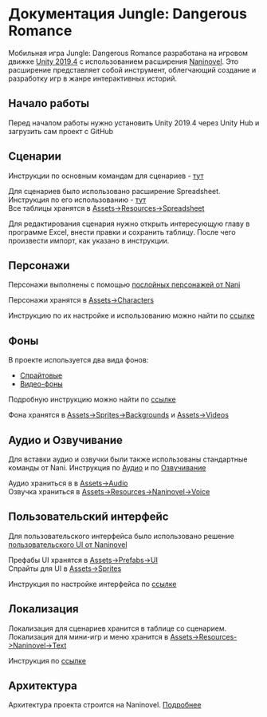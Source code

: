 # Документация Jungle: Dangerous Romance
Мобильная игра Jungle: Dangerous Romance разработана на игровом движке [Unity 2019.4](https://unity.com) с использованием расширения [Naninovel](https://naninovel.com). Это расширение представляет собой инструмент, облегчающий создание и разработку игр в жанре интерактивных историй.

## Начало работы
Перед началом работы нужно установить Unity 2019.4 через Unity Hub и загрузить сам проект с GitHub

## Сценарии
Инструкции по основным командам для сценариев - [тут](https://naninovel.com/ru/guide/naninovel-scripts.html#%D1%81%D1%86%D0%B5%D0%BD%D0%B0%D1%80%D0%B8%D0%B8-naninovel)

Для сценариев было использовано расширение Spreadsheet. Инструкция по его использованию - [тут](https://naninovel.com/ru/guide/spreadsheet.html#usage)     
Все таблицы хранятся в [Assets->Resources->Spreadsheet](https://github.com/senomegames/Jungle-2022-naninovel/tree/main/Assets/Resources/Spreadsheet)     

Для редактирования сценария нужно открыть интересующую главу в программе Excel, внести правки и сохранить таблицу. После чего произвести импорт, как указано в инструкции.

## Персонажи
Персонажи выполнены с помощью [послойных персонажей от Nani](https://naninovel.com/ru/guide/characters.html#%D0%BF%D0%BE%D1%81n%D0%BE%D0%B9%D0%BD%D1%8B%D0%B5-%D0%BF%D0%B5%D1%80%D1%81%D0%BE%D0%BD%D0%B0%D0%B6%D0%B8)

Персонажи хранятся в [Assets->Characters](https://github.com/senomegames/Jungle-2022-naninovel/tree/main/Assets/Characters)   

Инструкцию по их настройке и использованию можно найти по [ссылке](https://naninovel.com/ru/guide/characters.html#%D0%BF%D0%BE%D1%81n%D0%BE%D0%B9%D0%BD%D1%8B%D0%B5-%D0%BF%D0%B5%D1%80%D1%81%D0%BE%D0%BD%D0%B0%D0%B6%D0%B8)

## Фоны
В проекте используется два вида фонов:
- [Cпрайтовые](https://naninovel.com/ru/guide/backgrounds.html#%D1%81%D0%BF%D1%80%D0%B0%D0%B9%D1%82%D0%BE%D0%B2%D1%8B%D0%B5-%D1%84%D0%BE%D0%BD%D1%8B)
- [Видео-фоны](https://naninovel.com/ru/guide/backgrounds.html#%D0%B2%D0%B8%D0%B4%D0%B5%D0%BE-%D1%84%D0%BE%D0%BD%D1%8B)

Подробную инструкцию можно найти по [ссылке](https://naninovel.com/ru/guide/backgrounds.html#%D1%84%D0%BE%D0%BD%D1%8B)

Фона хранятся в [Assets->Sprites->Backgrounds](https://github.com/senomegames/Jungle-2022-naninovel/tree/main/Assets/Sprites/Backgrounds) и [Assets->Videos](https://github.com/senomegames/Jungle-2022-naninovel/tree/main/Assets/Videos)

## Аудио и Озвучивание
Для вставки аудио и озвучки были также использованы стандартные команды от Nani. Инструкция по [Аудио](https://naninovel.com/ru/guide/audio.html#%D0%B0%D1%83%D0%B4%D0%B8%D0%BE) и по [Озвучивание](https://naninovel.com/ru/guide/voicing.html#%D0%B0%D0%B2%D1%82%D0%BE%D0%BC%D0%B0%D1%82%D0%B8%D1%87%D0%B5%D1%81%D0%BA%D0%BE%D0%B5-%D0%BE%D0%B7%D0%B2%D1%83%D1%87%D0%B8%D0%B2%D0%B0%D0%BD%D0%B8%D0%B5)

Аудио храниться в в [Assets->Audio](https://github.com/senomegames/Jungle-2022-naninovel/tree/main/Assets/Audio)  
Озвучка храниться в [Assets->Resources->Naninovel->Voice](https://github.com/senomegames/Jungle-2022-naninovel/tree/main/Assets/Resources/Naninovel/Voice)

## Пользовательский интерфейс
Для пользовательского интерфейса было использовано решение [пользовательского UI от Naninovel](https://naninovel.com/ru/guide/user-interface.html#%D0%BA%D0%B0%D1%81%D1%82%D0%BE%D0%BC%D0%B8%D0%B7%D0%B0%D1%86%D0%B8%D1%8F-ui)

Префабы UI хранятся в [Assets->Prefabs->UI](https://github.com/senomegames/Jungle-2022-naninovel/tree/main/Assets/Prefabs/UI)     
Спрайты для UI в [Assets->Sprites](https://github.com/senomegames/Jungle-2022-naninovel/tree/main/Assets/Sprites)

Инструкция по настройке интерфейса по [ссылке](https://naninovel.com/ru/guide/user-interface.html#%D0%BA%D0%B0%D1%81%D1%82%D0%BE%D0%BC%D0%B8%D0%B7%D0%B0%D1%86%D0%B8%D1%8F-ui)

## Локализация
Локализация для сценариев хранится в таблице со сценарием. Локализация для мини-игр и меню хранится в [Assets->Resources->Naninovel->Text](https://github.com/senomegames/Jungle-2022-naninovel/tree/main/Assets/Resources/Naninovel/Text)

Инструкция по [ссылке](https://naninovel.com/ru/guide/localization.html#%D0%BB%D0%BE%D0%BA%D0%B0n%D0%B8%D0%B7%D0%B0%D1%86%D0%B8%D1%8F)

## Архитектура
Архитектура проекта строится на Naninovel. [Подробнее](https://naninovel.com/ru/guide/localization.html#%D0%BB%D0%BE%D0%BA%D0%B0n%D0%B8%D0%B7%D0%B0%D1%86%D0%B8%D1%8F)
